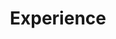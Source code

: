 ---
layout: page
title: Experience
nav: false
nav_order: 1
dropdown: true
children: 
    - title: Education
      permalink: /education/
    # - title: divider
    - title: Work Experience
      permalink: /work/
---